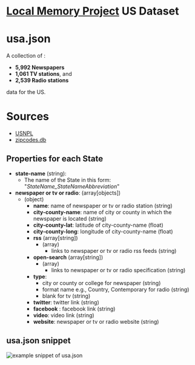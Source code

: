 # [Local Memory Project] US Dataset

# usa.json 
A collection of :
- **5,992 Newspapers**
- **1,061 TV stations**, and 
- **2,539 Radio stations**

data for the US.
# Sources
- [USNPL]
- [zipcodes.db]

## Properties for each State
- **state-name** (string):
    - The name of the State in this form: "*StateName_StateNameAbbreviation*"
- **newspaper or tv or radio**:  (array[objects])
    - (object)
        - **name**: name of newspaper or tv or radio station (string)
        - **city-county-name**: name of city or county in which the newspaper is located (string)
        - **city-county-lat**: latitude of city-county-name  (float)
        - **city-county-long**: longitude of city-county-name (float)
        - **rss** (array[string])
            - (array)   
                - links to newspaper or tv or radio rss feeds (string)
        - **open-search** (array[string])
            - (array)   
                - links to newspaper or tv or radio specification (string)
        - **type**: 
            - city or county or college for newspaper (string)
            - format name e.g., Country, Contemporary for radio (string)
            - blank for tv (string)
        - **twitter**: twitter link (string)
        - **facebook** : facebook link (string)
        - **video**: video link (string)
        - **website**: newspaper or tv or radio website (string)

## usa.json snippet
![example snippet of usa.json](https://github.com/harvard-lil/local-memory/blob/master/LocalMemoryProject/Sources/USA/usa.jsonSnippet.png)

[Local Memory Project]: <http://librarylab.law.harvard.edu/sketches/local-memory>
[zipcodes.db]: https://github.com/fdintino/pyzipcode/tree/master/pyzipcode
[USNPL]: http://www.usnpl.com/